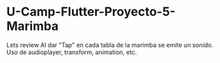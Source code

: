 # U-Camp-Flutter-Proyecto-5-Marimba

Lets review
Al dar "Tap" en cada tabla de la marimba se emite un sonido.
Uso de audioplayer, transform, animation, etc.
